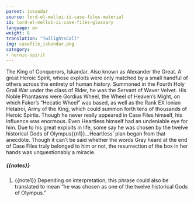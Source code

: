 ```yaml
---
parent: iskandar
source: lord-el-melloi-ii-case-files-material
id: lord-el-melloi-ii-case-files-glossary
language: en
weight: 8
translation: "TwilightsCall"
img: casefile_iskandar.png
category:
- heroic-spirit
---
```


The King of Conquerors, Iskandar. Also known as Alexander the Great.
A great Heroic Spirit, whose exploits were only matched by a small handful of others across the entirety of human history.
Summoned in the Fourth Holy Grail War under the class of Rider, he was the Servant of Waver Velvet. His Noble Phantasms were Gordius Wheel, the Wheel of Heaven’s Might, on which Faker’s “Hecatic Wheel” was based, as well as the Rank EX Ionian Hetairoi, Army of the King, which could summon forth tens of thousands of Heroic Spirits.
Though he never really appeared in Case Files himself, his influence was enormous.
Even Heartless himself had an undeniable eye for him. Due to his great exploits in life, some say he was chosen by the twelve historical Gods of Olympus{{n1}}…Heartless’ plan began from that anecdote.
Though it can’t be said whether the words Gray heard at the end of Case Files truly belonged to him or not, the resurrection of the box in her hands was unquestionably a miracle.

##### {{notes}}

1. {{note1}} Depending on interpretation, this phrase could also be translated to mean “he was chosen as one of the twelve historical Gods of Olympus.”
